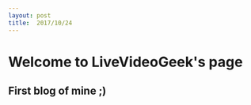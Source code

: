 ```yaml
---
layout: post
title:  2017/10/24 
---
```


# Welcome to LiveVideoGeek's page

## First blog of mine ;)
